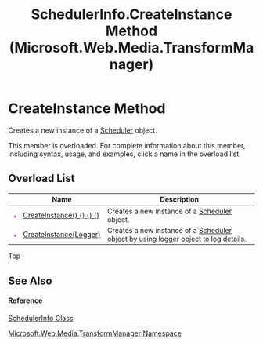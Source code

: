 ﻿---
title: SchedulerInfo.CreateInstance Method  (Microsoft.Web.Media.TransformManager)
TOCTitle: CreateInstance Method
ms:assetid: Overload:Microsoft.Web.Media.TransformManager.SchedulerInfo.CreateInstance
ms:mtpsurl: https://msdn.microsoft.com/en-us/library/microsoft.web.media.transformmanager.schedulerinfo.createinstance(v=VS.90)
ms:contentKeyID: 35521114
ms.date: 06/14/2012
mtps_version: v=VS.90
f1_keywords:
- Microsoft.Web.Media.TransformManager.SchedulerInfo.CreateInstance
dev_langs:
- CSharp
- JScript
- VB
- FSharp
---

# CreateInstance Method

Creates a new instance of a [Scheduler](scheduler-class-microsoft-web-media-transformmanager.md) object.

This member is overloaded. For complete information about this member, including syntax, usage, and examples, click a name in the overload list.

## Overload List

<table>
<thead>
<tr class="header">
<th> </th>
<th>Name</th>
<th>Description</th>
</tr>
</thead>
<tbody>
<tr class="odd">
<td><img src="images/Dd565996.pubmethod(en-us,VS.90).gif" title="Public method" alt="Public method" /></td>
<td><a href="schedulerinfo-createinstance-method-microsoft-web-media-transformmanager_1.md">CreateInstance() () () ()</a></td>
<td>Creates a new instance of a <a href="scheduler-class-microsoft-web-media-transformmanager.md">Scheduler</a> object.</td>
</tr>
<tr class="even">
<td><img src="images/Dd565996.pubmethod(en-us,VS.90).gif" title="Public method" alt="Public method" /></td>
<td><a href="schedulerinfo-createinstance-method-logger-microsoft-web-media-transformmanager.md">CreateInstance(Logger)</a></td>
<td>Creates a new instance of a <a href="scheduler-class-microsoft-web-media-transformmanager.md">Scheduler</a> object by using logger object to log details.</td>
</tr>
</tbody>
</table>


Top

## See Also

#### Reference

[SchedulerInfo Class](schedulerinfo-class-microsoft-web-media-transformmanager.md)

[Microsoft.Web.Media.TransformManager Namespace](microsoft-web-media-transformmanager-namespace.md)

